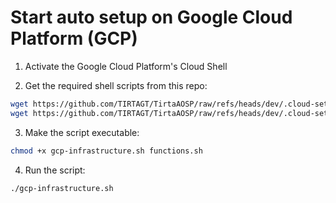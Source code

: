 

# Start auto setup on Google Cloud Platform (GCP)
1. Activate the Google Cloud Platform's Cloud Shell

2. Get the required shell scripts from this repo:
```bash
wget https://github.com/TIRTAGT/TirtaAOSP/raw/refs/heads/dev/.cloud-setup/functions.sh
wget https://github.com/TIRTAGT/TirtaAOSP/raw/refs/heads/dev/.cloud-setup/gcp-infrastructure.sh
```

3. Make the script executable:
```bash
chmod +x gcp-infrastructure.sh functions.sh
```

4. Run the script:
```bash
./gcp-infrastructure.sh
```